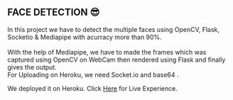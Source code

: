 ## FACE DETECTION 😎 ##

In this project we have to detect the multiple faces using OpenCV, Flask, Socketio & Mediapipe with acurracy more than 90%.<br> <br>
With the help of Mediapipe, we have to made the frames which was captured using OpenCV on WebCam then rendered using Flask and finally gives the output. <br>
For Uploading on Heroku, we need Socket.io and base64 . 

We deployed it on Heroku. Click [Here](https://face1-detection.herokuapp.com/) for Live Experience.


